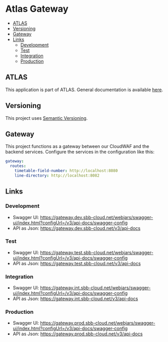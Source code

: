 # Atlas Gateway

<!-- toc -->

- [ATLAS](#atlas)
- [Versioning](#versioning)
- [Gateway](#gateway)
- [Links](#links)
  * [Development](#development)
  * [Test](#test)
  * [Integration](#integration)
  * [Production](#production)

<!-- tocstop -->

## ATLAS

This application is part of ATLAS. General documentation is
available [here](https://code.sbb.ch/projects/KI_ATLAS/repos/atlas/browse/README.md).

## Versioning

This project uses [Semantic Versioning](https://semver.org/).

## Gateway

This project functions as a gateway between our CloudWAF and the backend services.
Configure the services in the configuration like this:

```yaml
gateway:
  routes:
    timetable-field-number: http://localhost:8080
    line-directory: http://localhost:8082
```

## Links

### Development

* Swagger UI: https://gateway.dev.sbb-cloud.net/webjars/swagger-ui/index.html?configUrl=/v3/api-docs/swagger-config
* API as Json: https://gateway.dev.sbb-cloud.net/v3/api-docs

### Test

* Swagger UI: https://gateway.test.sbb-cloud.net/webjars/swagger-ui/index.html?configUrl=/v3/api-docs/swagger-config
* API as Json: https://gateway.test.sbb-cloud.net/v3/api-docs

### Integration

* Swagger UI: https://gateway.int.sbb-cloud.net/webjars/swagger-ui/index.html?configUrl=/v3/api-docs/swagger-config
* API as Json: https://gateway.int.sbb-cloud.net/v3/api-docs

### Production

* Swagger UI: https://gateway.prod.sbb-cloud.net/webjars/swagger-ui/index.html?configUrl=/v3/api-docs/swagger-config
* API as Json: https://gateway.prod.sbb-cloud.net/v3/api-docs
